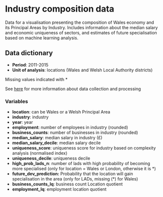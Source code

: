 # Industry composition data
Data for a visualisation presenting the composition of Wales economy and its Principal Areas by Industry. Includes information about the median salary and economic uniqueness of sectors, and estimates of future specialisation based on machine learning analysis.

## Data dictionary

* **Period**: 2011-2015
* **Unit of analysis**: locations (Wales and Welsh Local Authority districts)

Missing values indicated with *

See [here](https://arloesiadur.org/stories/analysing-industrial-data) for more information about data collection and processing

### Variables

* **location**: can be Wales or a Welsh Principal Area
* **industry**: industry
* **year**: year
* **employment**: number of employees in industry (rounded)
* **business_counts**: number of businesses in industry (rounded)
* **median_salary**: median salary in industry (£)
* **median_salary_decile**: median salary decile
* **uniqueness_score**: uniqueness score for industry based on complexity analysis (normalised index) 
* **uniqueness_decile**: uniqueness decile
* **high_prob_lads_n**: number of lads with high probability of becoming more specialised (only for location = Wales or London, otherwise it is *)
* **future_dev_prediction:** Probability that the location will gain specialisation in the area (only for LADs, missing (*) for Wales)
* **business_counts_lq**: business count Location quotient
* **employment_lq**: employment location quotient